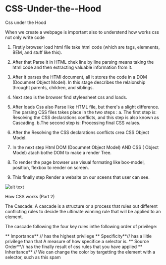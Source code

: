 # CSS-Under-the--Hood

Css under the Hood

When we create a webpage is important also to understend how works css not only write code

1. Firstly browser load html file take html code (which are tags, elemnents, BEM, and stuff like this).

2. After that Parse it in HTML chek line by line parsing means taking the html code and then extracting valuable information from it.

3. After it parses the HTMl document, all it stores the code in a DOM (Documnet Object Model). In this stage describes the relaionship throught parents, children, and siblings.

4. Next step is the browser find styleesheet css and loads.

5. After loads Css also Parse like HTML file, but there's a slight difference. The parsing CSS files takes place in the two steps :
   a. The first step is: Resolving the CSS declarations conflicts, and this step is also known as Cascading.
   b.The second step is: Processing final CSS values.

6. After the Resolving the CSS declarations conflicts crea CSS Object Model.

7. In the next step Html DOM (Documnet Object Model) AND CSS ( Object Model) atach bothe DOM to make a render Tree.

8. To render the page browser use visual formating like box-model, position, flexbox to render on screen.

9. This finally step Render a website on our sceens that user can see.

![alt text](https://i.postimg.cc/LsfGJy0j/CSS-underhood-css-interview-questions-edureka-1.png)

How CSS works (Part 2)

The Cascade:
A cascade is a structure or a process that rules out different conflicting rules to decide the ultimate winning rule that will be applied to an element.

The cascade following the four key rules inthe following order of privilege:

** Importance** // has the highest privilege
** Specificity**// has a liitle privilege than that A measure of how specifice a selector is.
** Source Order**// has the finally result of css rules that you have applied
** Inheritance** // We can change the color by targetting the element with a selector, such as this spam
